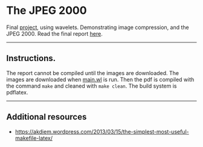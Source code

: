 # The JPEG 2000
Final [project](http://www.math.tamu.edu/~francis.narcowich/m414/s16/projects_s16.html),
using wavelets.
Demonstrating image compression, and the JPEG 2000.
Read the final report [here](https://www.dropbox.com/s/681mymyzo20k55n/report.pdf?dl=0).

---

## Instructions.
The report cannot be compiled until the images are downloaded.
The images are downloaded when [main.wl](https://github.com/TexAgg/Math-414-Final-Project/blob/master/main.wl) is run.
Then the pdf is compiled with the command `make` and cleaned with `make clean`.
The build system is pdflatex.

---

## Additional resources
* https://akdiem.wordpress.com/2013/03/15/the-simplest-most-useful-makefile-latex/
